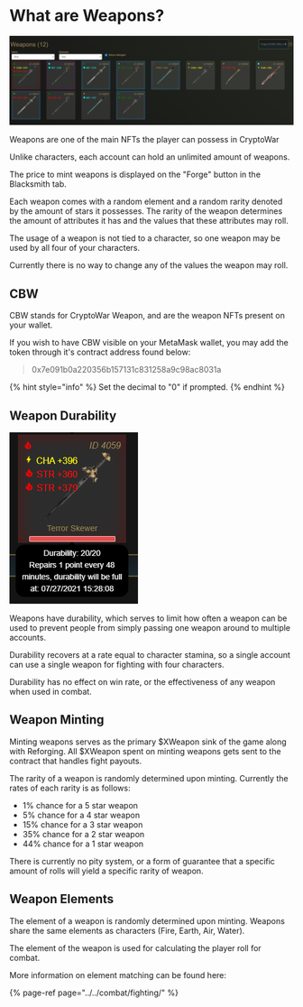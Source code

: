 # What are Weapons?

![](../../.gitbook/assets/weapons.png)

Weapons are one of the main NFTs the player can possess in CryptoWar 

Unlike characters, each account can hold an unlimited amount of weapons.

The price to mint weapons is displayed on the "Forge" button in the Blacksmith tab.

Each weapon comes with a random element and a random rarity denoted by the amount of stars it possesses. The rarity of the weapon determines the amount of attributes it has and the values that these attributes may roll.

The usage of a weapon is not tied to a character, so one weapon may be used by all four of your characters.

Currently there is no way to change any of the values the weapon may roll.

## CBW

CBW stands for CryptoWar Weapon, and are the weapon NFTs present on your wallet.

If you wish to have CBW visible on your MetaMask wallet, you may add the token through it's contract address found below:

> 0x7e091b0a220356b157131c831258a9c98ac8031a

{% hint style="info" %}
Set the decimal to "0" if prompted.
{% endhint %}

## Weapon Durability

![](../../.gitbook/assets/weapon-stamina.png)

Weapons have durability, which serves to limit how often a weapon can be used to prevent people from simply passing one weapon around to multiple accounts.

Durability recovers at a rate equal to character stamina, so a single account can use a single weapon for fighting with four characters.

Durability has no effect on win rate, or the effectiveness of any weapon when used in combat.

## Weapon Minting

Minting weapons serves as the primary $XWeapon sink of the game along with Reforging. All $XWeapon spent on minting weapons gets sent to the contract that handles fight payouts.

The rarity of a weapon is randomly determined upon minting. Currently the rates of each rarity is as follows:

* 1% chance for a 5 star weapon
* 5% chance for a 4 star weapon
* 15% chance for a 3 star weapon
* 35% chance for a 2 star weapon
* 44% chance for a 1 star weapon

There is currently no pity system, or a form of guarantee that a specific amount of rolls will yield a specific rarity of weapon.

## Weapon Elements

The element of a weapon is randomly determined upon minting. Weapons share the same elements as characters \(Fire, Earth, Air, Water\).

The element of the weapon is used for calculating the player roll for combat.

More information on element matching can be found here:

{% page-ref page="../../combat/fighting/" %}

